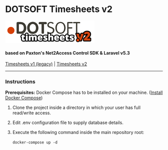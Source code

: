 # DOTSOFT Timesheets v2
![logo](src/public/img/timesheets-logo-remastered.png)
#### based on Paxton's Net2Access Control SDK & Laravel v5.3

[Timesheets v1 (legacy)](http://version.ds.dotsoft.gr:8080/timesheet/) | [Timesheets v2](http://timesheets.staging.dotsoft.gr)

---

### **Instructions**

**Prerequisites:** Docker Compose has to be installed on your machine. ([Install Docker Compose](https://docs.docker.com/compose/install/))

1. Clone the project inside a directory in which your user has full read/write access.
2. Edit .env configuration file to supply database details.
3. Execute the following command inside the main repository root:

    `docker-compose up -d`
